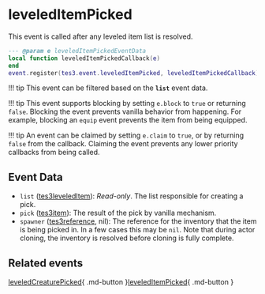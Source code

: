 # leveledItemPicked
<div class="search_terms" style="display: none">leveleditempicked</div>

<!---
	This file is autogenerated. Do not edit this file manually. Your changes will be ignored.
	More information: https://github.com/MWSE/MWSE/tree/master/docs
-->

This event is called after any leveled item list is resolved.

```lua
--- @param e leveledItemPickedEventData
local function leveledItemPickedCallback(e)
end
event.register(tes3.event.leveledItemPicked, leveledItemPickedCallback)
```

!!! tip
	This event can be filtered based on the **`list`** event data.

!!! tip
	This event supports blocking by setting `e.block` to `true` or returning `false`. Blocking the event prevents vanilla behavior from happening. For example, blocking an `equip` event prevents the item from being equipped.

!!! tip
	An event can be claimed by setting `e.claim` to `true`, or by returning `false` from the callback. Claiming the event prevents any lower priority callbacks from being called.

## Event Data

* `list` ([tes3leveledItem](../../types/tes3leveledItem)): *Read-only*. The list responsible for creating a pick.
* `pick` ([tes3item](../../types/tes3item)): The result of the pick by vanilla mechanism.
* `spawner` ([tes3reference](../../types/tes3reference), nil): The reference for the inventory that the item is being picked in. In a few cases this may be `nil`. Note that during actor cloning, the inventory is resolved before cloning is fully complete.


## Related events

[leveledCreaturePicked](../leveledCreaturePicked/){ .md-button }[leveledItemPicked](../leveledItemPicked/){ .md-button }

